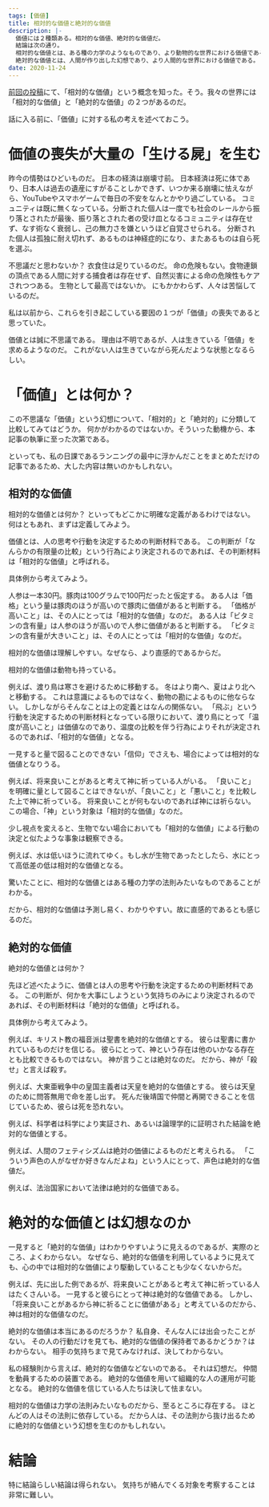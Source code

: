 ```yaml
---
tags: [価値]
title: 相対的な価値と絶対的な価値
description: |-
  価値には２種類ある。相対的な価値、絶対的な価値だ。
  結論は次の通り。
  相対的な価値とは、ある種の力学のようなものであり、より動物的な世界における価値である。
  絶対的な価値とは、人間が作り出した幻想であり、より人間的な世界における価値である。
date: 2020-11-24
---
```


[前回の投稿](https://blog.tach.dev/blog/2020-11-20-%E6%AD%BB%E3%81%AE%E8%AC%9B%E7%BE%A9%28%E6%A9%8B%E7%88%AA%E5%A4%A7%E4%B8%89%E9%83%8E%29)にて、「相対的な価値」という概念を知った。そう。我々の世界には「相対的な価値」と「絶対的な価値」の２つがあるのだ。

話に入る前に、「価値」に対する私の考えを述べておこう。

# 価値の喪失が大量の「生ける屍」を生む

昨今の情勢はひどいものだ。
日本の経済は崩壊寸前。
日本経済は死に体であり、日本人は過去の遺産にすがることしかできず、いつか来る崩壊に怯えながら、YouTubeやスマホゲームで毎日の不安をなんとかやり過ごしている。
コミュニティは既に無くなっている。分断された個人は一度でも社会のレールから振り落とされたが最後、振り落とされた者の受け皿となるコミュニティは存在せず、なす術なく衰弱し、己の無力さを嫌というほど自覚させられる。
分断された個人は孤独に耐え切れず、あるものは神経症的になり、またあるものは自ら死を選ぶ。

不思議だと思わないか？
衣食住は足りているのだ。
命の危険もない。食物連鎖の頂点である人間に対する捕食者は存在せず、自然災害による命の危険性もケアされつつある。
生物として最高ではないか。
にもかかわらず、人々は苦悩しているのだ。

私は以前から、これらを引き起こしている要因の１つが「価値」の喪失であると思っていた。

価値とは誠に不思議である。
理由は不明であるが、人は生きている「価値」を求めるようなのだ。
これがない人は生きていながら死んだような状態となるらしい。

# 「価値」とは何か？

この不思議な「価値」という幻想について、「相対的」と「絶対的」に分類して比較してみてはどうか。
何かがわかるのではないか。そういった動機から、本記事の執筆に至った次第である。

といっても、私の日課であるランニングの最中に浮かんだことをまとめただけの記事であるため、大した内容は無いのかもしれない。

## 相対的な価値

相対的な価値とは何か？
といってもどこかに明確な定義があるわけではない。
何はともあれ、まずは定義してみよう。

価値とは、人の思考や行動を決定するための判断材料である。
この判断が「なんらかの有限量の比較」という行為により決定されるのであれば、その判断材料は「相対的な価値」と呼ばれる。

具体例から考えてみよう。

人参は一本30円。豚肉は100グラムで100円だったと仮定する。
ある人は「価格」という量は豚肉のほうが高いので豚肉に価値があると判断する。
「価格が高いこと」は、その人にとっては「相対的な価値」なのだ。
ある人は「ビタミンの含有量」は人参のほうが高いので人参に価値があると判断する。
「ビタミンの含有量が大きいこと」は、その人にとっては「相対的な価値」なのだ。

相対的な価値は理解しやすい。なぜなら、より直感的であるからだ。

相対的な価値は動物も持っている。

例えば、渡り鳥は寒さを避けるために移動する。
冬はより南へ、夏はより北へと移動する。
これは意識によるものではなく、動物の勘によるものに他ならない。
しかしながらそんなことは上の定義とはなんの関係ない。
「飛ぶ」という行動を決定するための判断材料となっている限りにおいて、渡り鳥にとって「温度が高いこと」は価値なのであり、温度の比較を伴う行為によりそれが決定されるのであれば、「相対的な価値」となる。

一見すると量で図ることのできない「信仰」でさえも、場合によっては相対的な価値となりうる。

例えば、将来良いことがあると考えて神に祈っている人がいる。
「良いこと」を明確に量として図ることはできないが、「良いこと」と「悪いこと」を比較した上で神に祈っている。
将来良いことが何もないのであれば神には祈らない。
この場合、「神」という対象は「相対的な価値」なのだ。

少し視点を変えると、生物でない場合においても「相対的な価値」による行動の決定と似たような事象は観察できる。

例えば、水は低いほうに流れてゆく。もし水が生物であったとしたら、水にとって高低差の低は相対的な価値となる。

驚いたことに、相対的な価値とはある種の力学の法則みたいなものであることがわかる。

だから、相対的な価値は予測し易く、わかりやすい。故に直感的であるとも感じるのだ。

## 絶対的な価値

絶対的な価値とは何か？

先ほど述べたように、価値とは人の思考や行動を決定するための判断材料である。
この判断が、何かを大事にしようという気持ちのみにより決定されるのであれば、その判断材料は「絶対的な価値」と呼ばれる。

具体例から考えてみよう。

例えば、キリスト教の福音派は聖書を絶対的な価値とする。
彼らは聖書に書かれているものだけを信じる。
彼らにとって、神という存在は他のいかなる存在とも比較できるものではない。
神が言うことは絶対なのだ。
だから、神が「殺せ」と言えば殺す。

例えば、大東亜戦争中の皇国主義者は天皇を絶対的な価値とする。
彼らは天皇のために問答無用で命を差し出す。
死んだ後靖国で仲間と再開できることを信じているため、彼らは死を恐れない。

例えば、科学者は科学により実証され、あるいは論理学的に証明された結論を絶対的な価値とする。

例えば、人間のフェティシズムは絶対の価値によるものだと考えられる。
「こういう声色の人がなぜか好きなんだよね」という人にとって、声色は絶対的な価値だ。

例えば、法治国家において法律は絶対的な価値である。

# 絶対的な価値とは幻想なのか

一見すると「絶対的な価値」はわかりやすいように見えるのであるが、実際のところ、よくわからない。
なぜなら、絶対的な価値を利用しているように見えても、心の中では相対的な価値により駆動していることも少なくないからだ。

例えば、先に出した例であるが、将来良いことがあると考えて神に祈っている人はたくさんいる。
一見すると彼らにとって神は絶対的な価値である。
しかし、「将来良いことがあるから神に祈ることに価値がある」と考えているのだから、神は相対的な価値なのだ。

絶対的な価値は本当にあるのだろうか？
私自身、そんな人には出会ったことがない。
その人の行動だけを見ても、絶対的な価値の保持者であるかどうか？はわからない。
相手の気持ちまで見てみなければ、決してわからない。

私の経験則から言えば、絶対的な価値などないのである。
それは幻想だ。
仲間を動員するための装置である。
絶対的な価値を用いて組織的な人の運用が可能となる。
絶対的な価値を信じている人たちは決して怯まない。

相対的な価値は力学の法則みたいなものだから、至るところに存在する。
ほとんどの人はその法則に依存している。
だから人は、その法則から抜け出るために絶対的な価値という幻想を生むのかもしれない。

# 結論

特に結論らしい結論は得られない。
気持ちが絡んでくる対象を考察することは非常に難しい。
